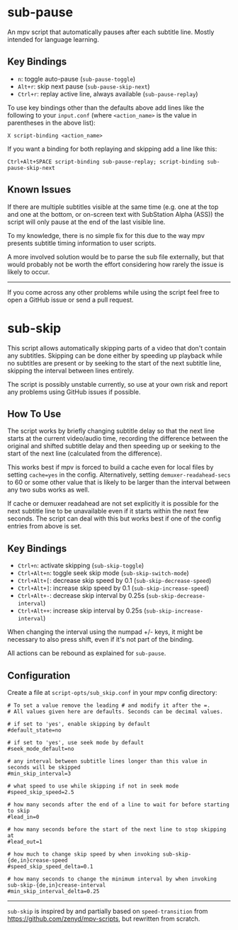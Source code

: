 # sub-pause

An mpv script that automatically pauses after each subtitle line.
Mostly intended for language learning.

## Key Bindings

- `n`: toggle auto-pause (`sub-pause-toggle`)
- `Alt+r`: skip next pause (`sub-pause-skip-next`)
- `Ctrl+r`: replay active line, always available (`sub-pause-replay`)

To use key bindings other than the defaults above add lines like the following to your
`input.conf` (where `<action_name>` is the value in parentheses in the above list):

```
X script-binding <action_name>
```

If you want a binding for both replaying and skipping add a line like this:

```
Ctrl+Alt+SPACE script-binding sub-pause-replay; script-binding sub-pause-skip-next
```

## Known Issues

If there are multiple subtitles visible at the same time (e.g. one at
the top and one at the bottom, or on-screen text with SubStation Alpha
(ASS)) the script will only pause at the end of the last visible line.

To my knowledge, there is no simple fix for this due to the way mpv
presents subtitle timing information to user scripts.

A more involved solution would be to parse the sub file externally,
but that would probably not be worth the effort considering how rarely
the issue is likely to occur.

---

If you come across any other problems while using the script feel free
to open a GitHub issue or send a pull request.

# sub-skip

This script allows automatically skipping parts of a video that don't contain any subtitles.
Skipping can be done either by speeding up playback while no subtitles are present or by
seeking to the start of the next subtitle line, skipping the interval between lines entirely.

The script is possibly unstable currently, so use at your own risk and report any problems using
GitHub issues if possible.

## How To Use

The script works by briefly changing subtitle delay so that the next line starts at the current
video/audio time, recording the difference between the original and shifted subtitle delay and
then speeding up or seeking to the start of the next line (calculated from the difference).

This works best if mpv is forced to build a cache even for local files by setting `cache=yes`
in the config. Alternatively, setting `demuxer-readahead-secs` to 60 or some other value that
is likely to be larger than the interval between any two subs works as well.

If cache or demuxer readahead are not set explicitly it is possible for the next subtitle line to
be unavailable even if it starts within the next few seconds. The script can deal with this but
works best if one of the config entries from above is set.

## Key Bindings
- `Ctrl+n`: activate skipping (`sub-skip-toggle`)
- `Ctrl+Alt+n`: toggle seek skip mode (`sub-skip-switch-mode`)
- `Ctrl+Alt+[`: decrease skip speed by 0.1 (`sub-skip-decrease-speed`)
- `Ctrl+Alt+]`: increase skip speed by 0.1 (`sub-skip-increase-speed`)
- `Ctrl+Alt+-`: decrease skip interval by 0.25s (`sub-skip-decrease-interval`)
- `Ctrl+Alt++`: increase skip interval by 0.25s (`sub-skip-increase-interval`)

When changing the interval using the numpad +/- keys, it might be necessary to also press shift,
even if it's not part of the binding.

All actions can be rebound as explained for `sub-pause`.

## Configuration

Create a file at `script-opts/sub_skip.conf` in your mpv config directory:
```
# To set a value remove the leading # and modify it after the =.
# All values given here are defaults. Seconds can be decimal values.

# if set to 'yes', enable skipping by default
#default_state=no

# if set to 'yes', use seek mode by default
#seek_mode_default=no

# any interval between subtitle lines longer than this value in seconds will be skipped
#min_skip_interval=3

# what speed to use while skipping if not in seek mode
#speed_skip_speed=2.5

# how many seconds after the end of a line to wait for before starting to skip
#lead_in=0

# how many seconds before the start of the next line to stop skipping at
#lead_out=1

# how much to change skip speed by when invoking sub-skip-{de,in}crease-speed
#speed_skip_speed_delta=0.1

# how many seconds to change the minimum interval by when invoking sub-skip-{de,in}crease-interval
#min_skip_interval_delta=0.25
```

---

`sub-skip` is inspired by and partially based on `speed-transition` from https://github.com/zenyd/mpv-scripts, but rewritten from scratch.
